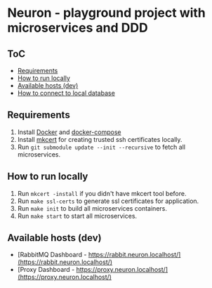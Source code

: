 # Neuron - playground project with microservices and DDD 

## ToC
- [Requirements](#requirements)
- [How to run locally](#how-to-run-locally)
- [Available hosts (dev)](#available-hosts-dev)
- [How to connect to local database](/docs/DATABASE.md)

## Requirements
1. Install [Docker](https://docker.com/) and [docker-compose](https://docs.docker.com/compose/install/)
2. Install [mkcert](https://github.com/FiloSottile/mkcert) for creating trusted ssh certificates locally.
3. Run `git submodule update --init --recursive` to fetch all microservices.

## How to run locally
1. Run `mkcert -install` if you didn't have mkcert tool before.
2. Run `make ssl-certs` to generate ssl certificates for application.
3. Run `make init` to build all microservices containers. 
4. Run `make start` to start all microservices.

## Available hosts (dev)
- [RabbitMQ Dashboard - https://rabbit.neuron.localhost/](https://rabbit.neuron.localhost/)
- [Proxy Dashboard - https://proxy.neuron.localhost/](https://proxy.neuron.localhost/)